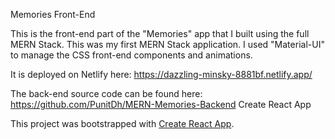 Memories Front-End

This is the front-end part of the "Memories" app that I built using the full MERN Stack. This was my first MERN Stack application. I used "Material-UI" to manage the CSS front-end components and animations.

It is deployed on Netlify here: https://dazzling-minsky-8881bf.netlify.app/

The back-end source code can be found here: https://github.com/PunitDh/MERN-Memories-Backend
Create React App

This project was bootstrapped with [Create React App](https://github.com/facebook/create-react-app).